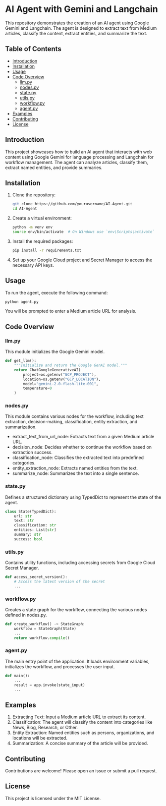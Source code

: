 # AI Agent with Gemini and Langchain

This repository demonstrates the creation of an AI agent using Google Gemini and Langchain. The agent is designed to extract text from Medium articles, classify the content, extract entities, and summarize the text.

## Table of Contents

- [Introduction](#introduction)
- [Installation](#installation)
- [Usage](#usage)
- [Code Overview](#code-overview)
  - [llm.py](#llmpy)
  - [nodes.py](#nodespy)
  - [state.py](#statepy)
  - [utils.py](#utilspy)
  - [workflow.py](#workflowpy)
  - [agent.py](#agentpy)
- [Examples](#examples)
- [Contributing](#contributing)
- [License](#license)

## Introduction

This project showcases how to build an AI agent that interacts with web content using Google Gemini for language processing and Langchain for workflow management. The agent can analyze articles, classify them, extract named entities, and provide summaries.

## Installation

1. Clone the repository:
   ```bash
   git clone https://github.com/yourusername/AI-Agent.git
   cd AI-Agent
   ```

2. Create a virtual environment:
   ```bash
   python -m venv env
   source env/bin/activate  # On Windows use `env\Scripts\activate`
   ```

3. Install the required packages:
   ```bash
   pip install -r requirements.txt
   ```

4. Set up your Google Cloud project and Secret Manager to access the necessary API keys.

## Usage

To run the agent, execute the following command:
```bash
python agent.py
```
You will be prompted to enter a Medium article URL for analysis.

## Code Overview

### llm.py

This module initializes the Google Gemini model.

```python
def get_llm():
    """Initialize and return the Google GenAI model."""
    return ChatGoogleGenerativeAI(
        project=os.getenv("GCP_PROJECT"),
        location=os.getenv("GCP_LOCATION"),
        model="gemini-2.0-flash-lite-001",
        temperature=0
    )
```

### nodes.py

This module contains various nodes for the workflow, including text extraction, decision-making, classification, entity extraction, and summarization.

- extract_text_from_url_node: Extracts text from a given Medium article URL.
- decision_node: Decides whether to continue the workflow based on extraction success.
- classification_node: Classifies the extracted text into predefined categories.
- entity_extraction_node: Extracts named entities from the text.
- summarize_node: Summarizes the text into a single sentence.

### state.py

Defines a structured dictionary using TypedDict to represent the state of the agent.

```python
class State(TypedDict):
    url: str
    text: str
    classification: str
    entities: List[str]
    summary: str
    success: bool
```

### utils.py

Contains utility functions, including accessing secrets from Google Cloud Secret Manager.

```python
def access_secret_version():
    # Access the latest version of the secret
    ...
```

### workflow.py

Creates a state graph for the workflow, connecting the various nodes defined in nodes.py.

```python
def create_workflow() -> StateGraph:
    workflow = StateGraph(State)
    ...
    return workflow.compile()
```

### agent.py

The main entry point of the application. It loads environment variables, initializes the workflow, and processes the user input.

```python
def main():
    ...
    result = app.invoke(state_input)
    ...
```

## Examples

1. Extracting Text: Input a Medium article URL to extract its content.
2. Classification: The agent will classify the content into categories like News, Blog, Research, or Other.
3. Entity Extraction: Named entities such as persons, organizations, and locations will be extracted.
4. Summarization: A concise summary of the article will be provided.

## Contributing

Contributions are welcome! Please open an issue or submit a pull request.

## License

This project is licensed under the MIT License.